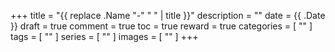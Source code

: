 +++
title = "{{ replace .Name "-" " " | title }}"
description = ""
date = {{ .Date }}
draft = true
comment = true
toc = true
reward = true
categories = [
  ""
]
tags = [
  ""
]
series = [
  ""
]
images = [
  ""
]
+++

<!--more-->
